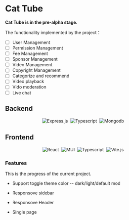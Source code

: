 # Cat Tube

**Cat Tube is in the pre-alpha stage.**

The functionality implemented by the project：

- [ ] User Management
- [ ] Permission Management
- [ ] Fee Management
- [ ] Sponsor Management
- [ ] Video Management
- [ ] Copyright Management
- [ ] Categorize and recommend
- [ ] Video playback
- [ ] Vido moderation
- [ ] Live chat

## Backend

<p align="center">
  <img alt="Express.js" src="https://img.shields.io/badge/express%20-%2320232a.svg?&style=for-the-badge&logo=express" style="margin:2px;"/>
  <img alt="Typescript" src="https://img.shields.io/badge/typescript%20-%2320232a.svg?&style=for-the-badge&logo=typescript" style="margin:2px;"/>
  <img alt="Mongodb" src="https://img.shields.io/badge/mongodb%20-%2320232a.svg?&style=for-the-badge&logo=mongodb" style="margin:2px;"/>
<br />
</P>

## Frontend

<p align="center">
  <img alt="React" src="https://img.shields.io/badge/react%20-%2320232a.svg?&style=for-the-badge&logo=react" style="margin:2px;"/>
  <img alt="MUI" src="https://img.shields.io/badge/mui%20-%2320232a.svg?&style=for-the-badge&logo=mui" style="margin:2px;"/>
  <img alt="Typescript" src="https://img.shields.io/badge/typescript%20-%2320232a.svg?&style=for-the-badge&logo=typescript" style="margin:2px;"/>
  <img alt="Vite.js" src="https://img.shields.io/badge/vite%20-%2320232a.svg?&style=for-the-badge&logo=vite" style="margin:2px;"/>
<br />
</P>

### Features

This is the progress of the current project.

* Support toggle theme color -- dark/light/default mod

* Responsove sidebar

* Responsove Header

* Single page


